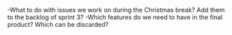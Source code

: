 -What to do with issues we work on during the Christmas break? Add them to the backlog of sprint 3?
-Which features do we need to have in the final product? Which can be discarded?
